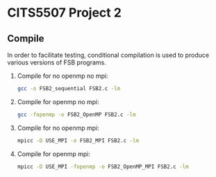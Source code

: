 # CITS5507 Project 2

## Compile

In order to facilitate testing, conditional compilation is used to produce various versions of FSB programs.

1. Compile for no openmp no mpi:

    ```bash
    gcc -o FSB2_sequential FSB2.c -lm
    ```

2. Compile for openmp no mpi:

    ```bash
    gcc -fopenmp -o FSB2_OpenMP FSB2.c -lm
    ```

3. Compile for no openmp mpi:

    ```bash
    mpicc -D USE_MPI -o FSB2_MPI FSB2.c -lm
    ```

4. Compile for openmp mpi:

    ```bash
    mpicc -D USE_MPI -fopenmp -o FSB2_OpenMP_MPI FSB2.c -lm
    ```
